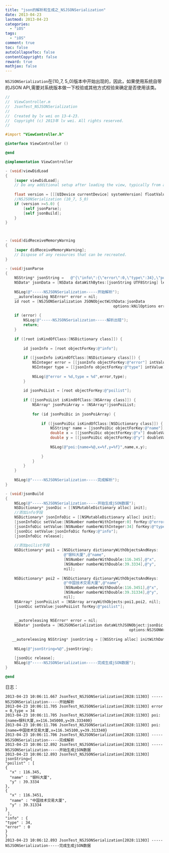 ```yaml
---
title: "json的解析和生成之_NSJSONSerialization"
date: 2013-04-23
lastmod: 2013-04-23
categories:
  - "iOS"
tags:
  - "iOS"
comment: true
toc: false
autoCollapseToc: false
contentCopyright: false
reward: true
mathjax: false
---
```


`NSJSONSerialization`在(10_7, 5_0)版本中开始出现的，因此，如果使用系统自带的JSON API,需要对系统版本做一下校验或其他方式校验来确定是否使用该类。

```objective-c
//
//  ViewController.m
//  JsonTest_NSJSONSerialization
//
//  Created by lv wei on 13-4-23.
//  Copyright (c) 2013年 lv wei. All rights reserved.
//

#import "ViewController.h"

@interface ViewController ()

@end

@implementation ViewController

- (void)viewDidLoad
{
    [super viewDidLoad];
	// Do any additional setup after loading the view, typically from a nib.
    
    float version = [[[UIDevice currentDevice] systemVersion] floatValue];
    //NSJSONSerialization (10_7, 5_0)
    if (version >=5.0) {
        [self jsonParse];
        [self jsonBuild];
    }
}



- (void)didReceiveMemoryWarning
{
    [super didReceiveMemoryWarning];
    // Dispose of any resources that can be recreated.
}

- (void)jsonParse
{
    NSString* jsonString =   @"{\"info\":{\"error\":0,\"type\":34},\"poilist\":[{\"name\":\"银科大厦\",\"x\":116.345,\"y\":39.3334},{\"name\":\"中国技术交易大厦\",\"x\":116.3451,\"y\":39.31334}]}";
    NSData* jsonData = [NSData dataWithBytes:[jsonString UTF8String] length:[jsonString lengthOfBytesUsingEncoding:NSUTF8StringEncoding]];
    
    NSLog(@"-----NSJSONSerialization-----开始解析");
    __autoreleasing NSError* error = nil;
    id root = [NSJSONSerialization JSONObjectWithData:jsonData
                                                options:kNilOptions error:&error];
    
    if (error) {
        NSLog(@"-----NSJSONSerialization-----解析出错");
        return;
    }
    
    if ([root isKindOfClass:[NSDictionary class]]) {
        
        id jsonInfo = [root objectForKey:@"info"];
        
        if ([jsonInfo isKindOfClass:[NSDictionary class]]) {
            NSInteger error = [[jsonInfo objectForKey:@"error"] intValue];
            NSInteger type = [[jsonInfo objectForKey:@"type"] intValue];
            
            NSLog(@"error = %d,type = %d",error,type);
        }
        
        id jsonPoiList = [root objectForKey:@"poilist"];
        
        if ([jsonPoiList isKindOfClass:[NSArray class]]) {
            NSArray* jsonPoiArray = (NSArray*)jsonPoiList;
            
            for (id jsonPoiDic in jsonPoiArray) {
                
                if ([jsonPoiDic isKindOfClass:[NSDictionary class]]) {
                    NSString* name = [jsonPoiDic objectForKey:@"name"];
                    double x = [[jsonPoiDic objectForKey:@"x"] doubleValue];
                    double y = [[jsonPoiDic objectForKey:@"y"] doubleValue];
                    
                    NSLog(@"poi:{name=%@,x=%f,y=%f}",name,x,y);
                    
                }
            }
        }
    }
    
    NSLog(@"-----NSJSONSerialization-----完成解析");
}

- (void)jsonBuild
{
    NSLog(@"-----NSJSONSerialization-----开始生成jSON数据");
    NSDictionary* jsonDic = [[NSMutableDictionary alloc] init];
    //添加info字段
    NSDictionary* jsonInfoDic = [[NSMutableDictionary alloc] init];
    [jsonInfoDic setValue:[NSNumber numberWithInteger:0] forKey:@"error"];
    [jsonInfoDic setValue:[NSNumber numberWithInteger:34] forKey:@"type"];
    [jsonDic setValue:jsonInfoDic forKey:@"info"];
    [jsonInfoDic release];
    
    //添加poilist字段
    NSDictionary* poi1 = [NSDictionary dictionaryWithObjectsAndKeys:
                          @"银科大厦",@"name",
                          [NSNumber numberWithDouble:116.345],@"x",
                          [NSNumber numberWithDouble:39.3334],@"y",
                          nil];
    
    NSDictionary* poi2 = [NSDictionary dictionaryWithObjectsAndKeys:
                          @"中国技术交易大厦",@"name",
                          [NSNumber numberWithDouble:116.3451],@"x",
                          [NSNumber numberWithDouble:39.31334],@"y",
                          nil];
    NSArray* jsonPoiList = [NSArray arrayWithObjects:poi1,poi2, nil];
    [jsonDic setValue:jsonPoiList forKey:@"poilist"];
    
  
    __autoreleasing NSError* error = nil;
    NSData* jsonData = [NSJSONSerialization dataWithJSONObject:jsonDic
                                                       options:NSJSONWritingPrettyPrinted error:&error];
    
   __autoreleasing NSString* jsonString = [[NSString alloc] initWithData:jsonData encoding:NSUTF8StringEncoding];
    
    NSLog(@"jsonString=%@",jsonString);
    
    [jsonDic release];
    NSLog(@"-----NSJSONSerialization-----完成生成jSON数据");
}

@end

```

日志：

	2013-04-23 10:06:11.667 JsonTest_NSJSONSerialization[2028:11303] -----NSJSONSerialization-----开始解析
	2013-04-23 10:06:11.705 JsonTest_NSJSONSerialization[2028:11303] error = 0,type = 34
	2013-04-23 10:06:11.705 JsonTest_NSJSONSerialization[2028:11303] poi:{name=银科大厦,x=116.345000,y=39.333400}
	2013-04-23 10:06:11.706 JsonTest_NSJSONSerialization[2028:11303] poi:{name=中国技术交易大厦,x=116.345100,y=39.313340}
	2013-04-23 10:06:11.706 JsonTest_NSJSONSerialization[2028:11303] -----NSJSONSerialization-----完成解析
	2013-04-23 10:06:12.892 JsonTest_NSJSONSerialization[2028:11303] -----NSJSONSerialization-----开始生成jSON数据
	2013-04-23 10:06:12.893 JsonTest_NSJSONSerialization[2028:11303] jsonString={
  	"poilist" : [
    {
      "x" : 116.345,
      "name" : "银科大厦",
      "y" : 39.3334
    },
    {
      "x" : 116.3451,
      "name" : "中国技术交易大厦",
      "y" : 39.31334
    }
 	 ],
  	"info" : {
    "type" : 34,
    "error" : 0
  	}
    }
	2013-04-23 10:06:12.893 JsonTest_NSJSONSerialization[2028:11303] -----NSJSONSerialization-----完成生成jSON数据
